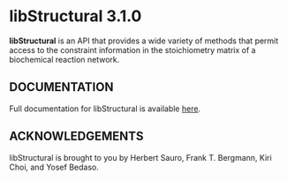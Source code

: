 # libStructural 3.1.0

**libStructural** is an API that provides a wide variety of methods that permit access to the constraint information in the stoichiometry matrix of a biochemical reaction network.

## DOCUMENTATION

Full documentation for libStructural is available [here](https://libstructural.readthedocs.io/en/latest/index.html).

## ACKNOWLEDGEMENTS

libStructural is brought to you by Herbert Sauro, Frank T. Bergmann, Kiri Choi, and Yosef Bedaso.
